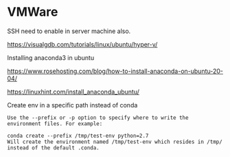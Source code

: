 # VMWare



SSH need to enable in server machine also.

  https://visualgdb.com/tutorials/linux/ubuntu/hyper-v/ 


Installing anaconda3 in ubuntu

  https://www.rosehosting.com/blog/how-to-install-anaconda-on-ubuntu-20-04/ 

  https://linuxhint.com/install_anaconda_ubuntu/


Create env in a specific path instead of conda

    Use the --prefix or -p option to specify where to write the environment files. For example:

    conda create --prefix /tmp/test-env python=2.7
    Will create the environment named /tmp/test-env which resides in /tmp/ instead of the default .conda.
